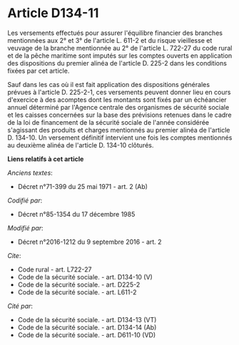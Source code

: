 # Article D134-11

Les versements effectués pour assurer l'équilibre financier des branches mentionnées aux 2° et 3° de l'article L. 611-2 et du
risque vieillesse et veuvage de la branche mentionnée au 2° de l'article L. 722-27 du code rural et de la pêche maritime sont
imputés sur les comptes ouverts en application des dispositions du premier alinéa de l'article D. 225-2 dans les conditions
fixées par cet article. 

Sauf dans les cas où il est fait application des dispositions générales prévues à l'article D. 225-2-1, ces versements
peuvent donner lieu en cours d'exercice à des acomptes dont les montants sont fixés par un échéancier annuel déterminé par
l'Agence centrale des organismes de sécurité sociale et les caisses concernées sur la base des prévisions retenues dans le
cadre de la loi de financement de la sécurité sociale de l'année considérée s'agissant des produits et charges mentionnés au
premier alinéa de l'article D. 134-10. Un versement définitif intervient une fois les comptes mentionnés au deuxième alinéa
de l'article D. 134-10 clôturés.

**Liens relatifs à cet article**

_Anciens textes_:

  - Décret n°71-399 du 25 mai 1971 - art. 2 (Ab)

_Codifié par_:

  - Décret n°85-1354 du 17 décembre 1985

_Modifié par_:

  - Décret n°2016-1212 du 9 septembre 2016 - art. 2

_Cite_:

  - Code rural - art. L722-27
  - Code de la sécurité sociale. - art. D134-10 (V)
  - Code de la sécurité sociale. - art. D225-2
  - Code de la sécurité sociale. - art. L611-2

_Cité par_:

  - Code de la sécurité sociale. - art. D134-13 (VT)
  - Code de la sécurité sociale. - art. D134-14 (Ab)
  - Code de la sécurité sociale. - art. D611-10 (VD)
